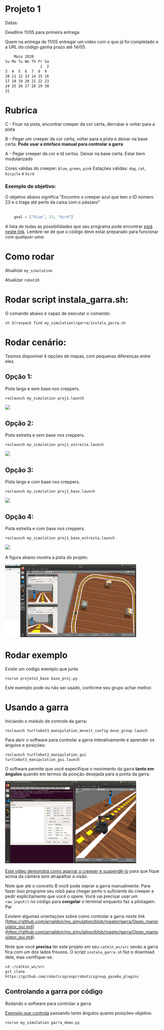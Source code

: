 # Projeto 1

Datas:

Deadline 11/05 para primeira entrega. 

Quem na entrega de 11/05 entregar um vídeo com o que já foi completado  e a URL do código ganha prazo até 14/05. 


        Maio 2020
    Su Mo Tu We Th Fr Sa
                    1  2
    3  4  5  6  7  8  9
    10 11 12 13 14 15 16
    17 18 19 20 21 22 23
    24 25 26 27 28 29 30
    31



# Rubrica


C - Ficar na pista, encontrar creeper da cor certa, derrubar e voltar para a pista

B - Pegar um creeper da cor certa, voltar para a pista e deixar na base certa. **Pode usar a inteface manual para controlar a garra** 

A - Pegar creeper da cor e Id certos. Deixar na base certa. Estar bem modularizado 


Cores válidas do creeper: `blue`, `green`, `pink`
Estações válidas: `dog`, `cat`, `bicycle` e `bird`

### Exemplo de objetivo: 

O objetivo abaixo significa "Encontre o creeper azul que tem o ID número 23 e o traga até perto da caixa com o pássaro"

~~~python

    goal = ["blue", 23, "bird"]

~~~

A lista de todas as possibilidades que seu programa pode encontrar [está neste link](./todas_possibilidades.md). Lembre-se de que o código deve estar preparado para funcionar com *qualquer uma*. 

# Como rodar 

Atualizar `my_simulation` 

Atualizar `robot20`  


# Rodar script instala_garra.sh:

O comando abaixo é capaz de executar o comando:

    sh $(rospack find my_simulation)/garra/instala_garra.sh
    

# Rodar cenário:

Tesmos disponivel 4 opções de mapas, com pequenas diferenças entre eles.

## Opção 1:
Pista larga e sem base nos creppers.

    roslaunch my_simulation proj1.launch
    
<img src="https://github.com/arnaldojr/my_simulation/blob/master/garra/img/proj1.png" width=35%></img>


## Opção 2:
Pista estreita e sem base nos creppers.

    roslaunch my_simulation proj1_estreita.launch

<img src="https://github.com/arnaldojr/my_simulation/blob/master/garra/img/proj1_estreita.png" width=35%></img>


## Opção 3:
Pista larga e com base nos creppers.

    roslaunch my_simulation proj1_base.launch

<img src="https://github.com/arnaldojr/my_simulation/blob/master/garra/img/proj1_base.png" width=35%></img>


## Opção 4:
Pista estreita e com base nos creppers.

    roslaunch my_simulation proj1_base_estreita.launch


<img src="https://github.com/arnaldojr/my_simulation/blob/master/garra/img/proj1_base_estreita.png" width=35%></img>


A figura abaixo mostra a pista do projeto. 

<img src="./pista_estreita_duas_cameras.png" width=85%></img>



# Rodar exemplo 

Existe um código exemplo que junta 

    rosrun projeto1_base base_proj.py

Este exemplo pode ou não ser usado, conforme seu grupo achar melhor. 


# Usando a garra

Iniciando o módulo de controle da garra:

    roslaunch turtlebot3_manipulation_moveit_config move_group.launch

Para abrir o software para controlar a garra interativamente e aprender os ângulos e posições:


    roslaunch turtlebot3_manipulation_gui turtlebot3_manipulation_gui.launch

O software permite que você especifique o movimento da garra **tanto em ângulos** quando em termos da posição desejada para a ponta da garra.

<img src="./ferramenta_manipulador.png" width=85%></img>

[Este vídeo  demonstra como agarrar o creeper e suspendê-lo](https://www.youtube.com/watch?v=Sq5ZDQDoR4w&feature=youtu.be) para que fique acima da câmera sem atrapalhar a visão.


Note que até o conceito B você pode oeprar a garra manualmente. Para fazer isso programe seu robô para chegar perto o suficiente do creeper e pedir explicitamente que você o opere. Você vai precisar usar um `raw_input()` no código para **congelar** o terminal enquanto faz a pilotagem. Par

Existem algumas orientações sobre como controlar a garra neste link [https://github.com/arnaldojr/my_simulation/blob/master/garra/Open_manipulator_gui.md](https://github.com/arnaldojr/my_simulation/blob/master/garra/Open_manipulator_gui.md).

Note que você **precisa** ter este projeto em seu `catkin_ws/src` senão a garra fica com um dos lados frouxos. O script `instala_garra.sh` faz o download dele, mas certifique-se. 

    cd ~/catkin_ws/src
    git clone https://github.com/roboticsgroup/roboticsgroup_gazebo_plugins


## Controlando a garra por código

Rodando o software para controlar a garra

[Exemplo que controla](https://github.com/arnaldojr/my_simulation/blob/master/garra/scripts/garra_demo.py) passando tanto ângulos quanto posições-objetivo. 

    rosrun my_simulation garra_demo.py 






